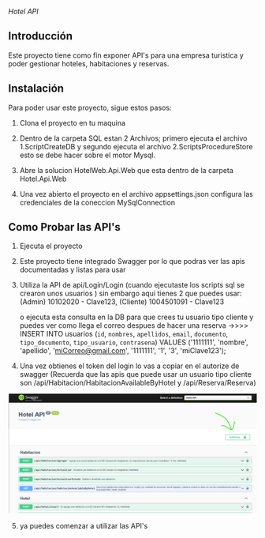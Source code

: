 <em> Hotel API </em>

## Introducción

Este proyecto tiene como fin exponer API's para una empresa turistica y poder gestionar hoteles, habitaciones y reservas.

## Instalación
Para poder usar este proyecto, sigue estos pasos:
1. Clona el proyecto en tu maquina

2. Dentro de la carpeta SQL estan 2 Archivos; primero ejecuta el archivo 1.ScriptCreateDB y segundo ejecuta el archivo 2.ScriptsProcedureStore esto se debe hacer sobre el motor Mysql.

3. Abre la solucion HotelWeb.Api.Web que esta dentro de la carpeta Hotel.Api.Web

4. Una vez abierto el proyecto en el archivo appsettings.json configura las credenciales de la coneccion MySqlConnection

## Como Probar las API's

1. Ejecuta el proyecto

2. Este proyecto tiene integrado Swagger por lo que podras ver las apis documentadas y listas para usar

3. Utiliza la API de api/Login/Login (cuando ejecutaste los scripts sql se crearon unos usuarios )
    sin embargo aqui tienes 2 que puedes usar: (Admin) 10102020 - Clave123,  (Cliente) 1004501091 - Clave123

    o ejecuta esta consulta en la DB para que crees tu usuario tipo cliente y puedes ver como llega el correo despues de hacer una reserva ->>>> INSERT INTO usuarios (`id`, `nombres`, `apellidos`, `email`, `documento`, `tipo_documento`, `tipo_usuario`, `contrasena`) VALUES ('1111111', 'nombre', 'apellido', 'miCorreo@gmail.com', '1111111', '1', '3', 'miClave123');


4. Una vez obtienes el token del login lo vas a copiar en el autorize de swagger (Recuerda que las apis que puede usar un usuario tipo cliente son /api/Habitacion/HabitacionAvailableByHotel y /api/Reserva/Reserva)

![Authorizador swagger](https://github.com/KewuinYate6Dev/HoteAPI/blob/main/Imagenes/authorize.png)

5. ya puedes comenzar a utilizar las API's

